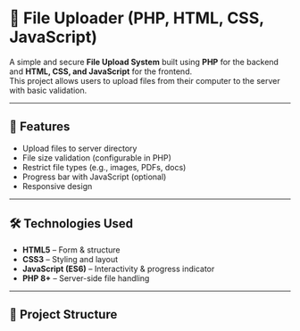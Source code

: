# 📂 File Uploader (PHP, HTML, CSS, JavaScript)

A simple and secure **File Upload System** built using **PHP** for the backend and **HTML, CSS, and JavaScript** for the frontend.  
This project allows users to upload files from their computer to the server with basic validation.  

---

## 🚀 Features

- Upload files to server directory  
- File size validation (configurable in PHP)  
- Restrict file types (e.g., images, PDFs, docs)  
- Progress bar with JavaScript (optional)  
- Responsive design  

---

## 🛠️ Technologies Used

- **HTML5** – Form & structure  
- **CSS3** – Styling and layout  
- **JavaScript (ES6)** – Interactivity & progress indicator  
- **PHP 8+** – Server-side file handling  

---

## 📂 Project Structure

